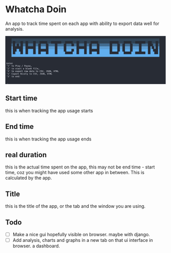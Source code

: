 # Whatcha Doin
An app to track time spent on each app with ability to export data well for analysis. 

![](./screenshots/start.jpg)

## Start time
this is when tracking the app usage starts

## End time
this is when tracking the app usage ends

## real duration
this is the actual time spent on the app, this may not be end time - start time, coz you might have used some other app in between. This is calculated by the app.

## Title
this is the title of the app, or the tab and the window you are using. 

## Todo
- [ ] Make a nice gui hopefully visible on browser. maybe with django. 
- [ ] Add analysis, charts and graphs in a new tab on that ui interface in browser. a dashboard. 